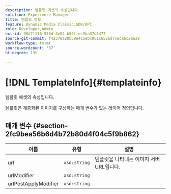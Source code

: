 ```yaml
---
description: 템플릿 에셋의 속성입니다.
solution: Experience Manager
title: 템플릿 정보
feature: Dynamic Media Classic,SDK/API
role: Developer,Admin
exl-id: 90d7f116-936d-4e04-b54f-ec9ba37d5477
source-git-commit: f42378a20b58e4c5ebc961c6526d7cecabc2ae38
workflow-type: tm+mt
source-wordcount: '37'
ht-degree: 13%

---
```


# [!DNL TemplateInfo]{#templateinfo}

템플릿 에셋의 속성입니다.

템플릿은 계층화된 이미지를 구성하는 매개 변수가 있는 레이어 정의입니다.

## 매개 변수 {#section-2fc9bea56b6d4b72b80d4f04c5f9b862}

| 이름 | 유형 | 설명 |
|---|---|---|
| url | `xsd:string` | 템플릿을 나타내는 이미지 서버 URL입니다. |
| urlModifier | `xsd:string` | |
| urlPostApplyModifier | `xsd:string` | |
